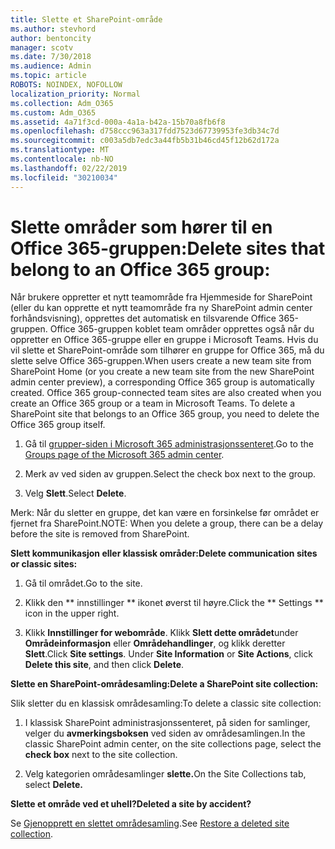 ```yaml
---
title: Slette et SharePoint-område
ms.author: stevhord
author: bentoncity
manager: scotv
ms.date: 7/30/2018
ms.audience: Admin
ms.topic: article
ROBOTS: NOINDEX, NOFOLLOW
localization_priority: Normal
ms.collection: Adm_O365
ms.custom: Adm_O365
ms.assetid: 4a71f3cd-000a-4a1a-b42a-15b70a8fb6f8
ms.openlocfilehash: d758ccc963a317fdd7523d67739953fe3db34c7d
ms.sourcegitcommit: c003a5db7edc3a44fb5b31b46cd45f12b62d172a
ms.translationtype: MT
ms.contentlocale: nb-NO
ms.lasthandoff: 02/22/2019
ms.locfileid: "30210034"
---
```

# <a name="delete-sites-that-belong-to-an-office-365-group"></a><span data-ttu-id="8cb6e-102">Slette områder som hører til en Office 365-gruppen:</span><span class="sxs-lookup"><span data-stu-id="8cb6e-102">Delete sites that belong to an Office 365 group:</span></span>

<span data-ttu-id="8cb6e-p101">Når brukere oppretter et nytt teamområde fra Hjemmeside for SharePoint (eller du kan opprette et nytt teamområde fra ny SharePoint admin center forhåndsvisning), opprettes det automatisk en tilsvarende Office 365-gruppen. Office 365-gruppen koblet team områder opprettes også når du oppretter en Office 365-gruppe eller en gruppe i Microsoft Teams. Hvis du vil slette et SharePoint-område som tilhører en gruppe for Office 365, må du slette selve Office 365-gruppen.</span><span class="sxs-lookup"><span data-stu-id="8cb6e-p101">When users create a new team site from SharePoint Home (or you create a new team site from the new SharePoint admin center preview), a corresponding Office 365 group is automatically created. Office 365 group-connected team sites are also created when you create an Office 365 group or a team in Microsoft Teams. To delete a SharePoint site that belongs to an Office 365 group, you need to delete the Office 365 group itself.</span></span> 
  
1. <span data-ttu-id="8cb6e-106">Gå til [grupper-siden i Microsoft 365 administrasjonssenteret](https://portal.office.com/adminportal/home#/groups).</span><span class="sxs-lookup"><span data-stu-id="8cb6e-106">Go to the [Groups page of the Microsoft 365 admin center](https://portal.office.com/adminportal/home#/groups).</span></span>
    
2. <span data-ttu-id="8cb6e-107">Merk av ved siden av gruppen.</span><span class="sxs-lookup"><span data-stu-id="8cb6e-107">Select the check box next to the group.</span></span>
    
3. <span data-ttu-id="8cb6e-108">Velg **Slett**.</span><span class="sxs-lookup"><span data-stu-id="8cb6e-108">Select **Delete**.</span></span>
    
<span data-ttu-id="8cb6e-109">Merk: Når du sletter en gruppe, det kan være en forsinkelse før området er fjernet fra SharePoint.</span><span class="sxs-lookup"><span data-stu-id="8cb6e-109">NOTE: When you delete a group, there can be a delay before the site is removed from SharePoint.</span></span>
  
<span data-ttu-id="8cb6e-110">**Slett kommunikasjon eller klassisk områder:**</span><span class="sxs-lookup"><span data-stu-id="8cb6e-110">**Delete communication sites or classic sites:**</span></span>

1. <span data-ttu-id="8cb6e-111">Gå til området.</span><span class="sxs-lookup"><span data-stu-id="8cb6e-111">Go to the site.</span></span>
  
2. <span data-ttu-id="8cb6e-112">Klikk den \*\* innstillinger \*\* ikonet øverst til høyre.</span><span class="sxs-lookup"><span data-stu-id="8cb6e-112">Click the \*\* Settings \*\* icon in the upper right.</span></span> 
  
3. <span data-ttu-id="8cb6e-p102">Klikk **Innstillinger for webområde**. Klikk **Slett dette området**under **Områdeinformasjon** eller **Områdehandlinger**, og klikk deretter **Slett**.</span><span class="sxs-lookup"><span data-stu-id="8cb6e-p102">Click **Site settings**. Under **Site Information** or **Site Actions**, click **Delete this site**, and then click **Delete**.</span></span>
  
<span data-ttu-id="8cb6e-115">**Slette en SharePoint-områdesamling:**</span><span class="sxs-lookup"><span data-stu-id="8cb6e-115">**Delete a SharePoint site collection:**</span></span>

<span data-ttu-id="8cb6e-116">Slik sletter du en klassisk områdesamling:</span><span class="sxs-lookup"><span data-stu-id="8cb6e-116">To delete a classic site collection:</span></span>
  
1. <span data-ttu-id="8cb6e-117">I klassisk SharePoint administrasjonssenteret, på siden for samlinger, velger du **avmerkingsboksen** ved siden av områdesamlingen.</span><span class="sxs-lookup"><span data-stu-id="8cb6e-117">In the classic SharePoint admin center, on the site collections page, select the **check box** next to the site collection.</span></span> 
    
2. <span data-ttu-id="8cb6e-118">Velg kategorien områdesamlinger **slette.**</span><span class="sxs-lookup"><span data-stu-id="8cb6e-118">On the Site Collections tab, select **Delete.**</span></span>
    
<span data-ttu-id="8cb6e-119">**Slette et område ved et uhell?**</span><span class="sxs-lookup"><span data-stu-id="8cb6e-119">**Deleted a site by accident?**</span></span>

<span data-ttu-id="8cb6e-120">Se [Gjenopprett en slettet områdesamling](https://go.microsoft.com/fwlink/?linkid=867660).</span><span class="sxs-lookup"><span data-stu-id="8cb6e-120">See [Restore a deleted site collection](https://go.microsoft.com/fwlink/?linkid=867660).</span></span>
  

